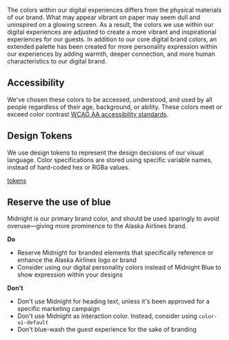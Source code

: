 The colors within our digital experiences differs from the physical materials of our brand. What may appear vibrant on paper may seem dull and uninspired on a glowing screen. As a result, the colors we use within our digital experiences are adjusted to create a more vibrant and inspirational experiences for our guests. In addition to our core digital brand colors, an extended palette has been created for more personality expression within our experiences by adding warmth, deeper connection, and more human characteristics to our digital brand.

## Accessibility

We've chosen these colors to be accessed, understood, and used by all people regardless of their age, background, or ability. These colors meet or exceed color contrast [WCAG AA accessibility standards](https://www.w3.org/WAI/standards-guidelines/wcag/).

## Design Tokens

We use design tokens to represent the design decisions of our visual language. Color specifications are stored using specific variable names, instead of hard-coded hex or RGBa values.

[tokens](/color/personality-palette-usage#transactional-colors)

## Reserve the use of blue

Midnight is our primary brand color, and should be used sparingly to avoid overuse—giving more prominence to the Alaska Airlines brand.

**Do**

* Reserve Midnight for branded elements that specifically reference or enhance the Alaska Airlines logo or brand
* Consider using our digital personality colors instead of Midnight Blue to show expression within your designs

**Don't**

* Don't use Midnight for heading text, unless it's been approved for a specific marketing campaign
* Don't use Midnight as interaction color. Instead, consider using `color-ui-default`
* Don't blue-wash the guest experience for the sake of branding
